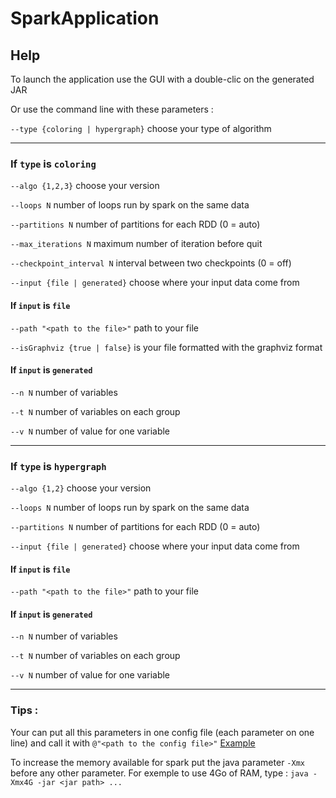 # SparkApplication

## Help

To launch the application use the GUI with a double-clic on the generated JAR

Or use the command line with these parameters :

`--type {coloring | hypergraph}` choose your type of algorithm

---

### If `type` is `coloring`

`--algo {1,2,3}`    choose your version
    
`--loops N`    number of loops run by spark on the same data
    
`--partitions N`    number of partitions for each RDD (0 = auto)
    
`--max_iterations N`    maximum number of iteration before quit
    
`--checkpoint_interval N`    interval between two checkpoints (0 = off)
    
`--input {file | generated}`    choose where your input data come from
    
#### If `input` is `file`
    
`--path "<path to the file>"`    path to your file
        
`--isGraphviz {true | false}`    is your file formatted with the graphviz format
        
#### If `input` is `generated`
    
`--n N`    number of variables
        
`--t N`    number of variables on each group
        
`--v N`    number of value for one variable

---

### If `type` is `hypergraph`

`--algo {1,2}`    choose your version
    
`--loops N`    number of loops run by spark on the same data
    
`--partitions N`    number of partitions for each RDD (0 = auto)
    
`--input {file | generated}`    choose where your input data come from
    
#### If `input` is `file`

`--path "<path to the file>"`    path to your file
       
#### If `input` is `generated`
    
`--n N`    number of variables
     
`--t N`    number of variables on each group
       
`--v N`    number of value for one variable

---

### Tips : 

Your can put all this parameters in one config file (each parameter on one line) and call it with `@"<path to the config file>"` [Example](../master/config_file_example.cfg)

To increase the memory available for spark put the java parameter `-Xmx` before any other parameter.
For exemple to use 4Go of RAM, type : `java -Xmx4G -jar <jar path> ...`
